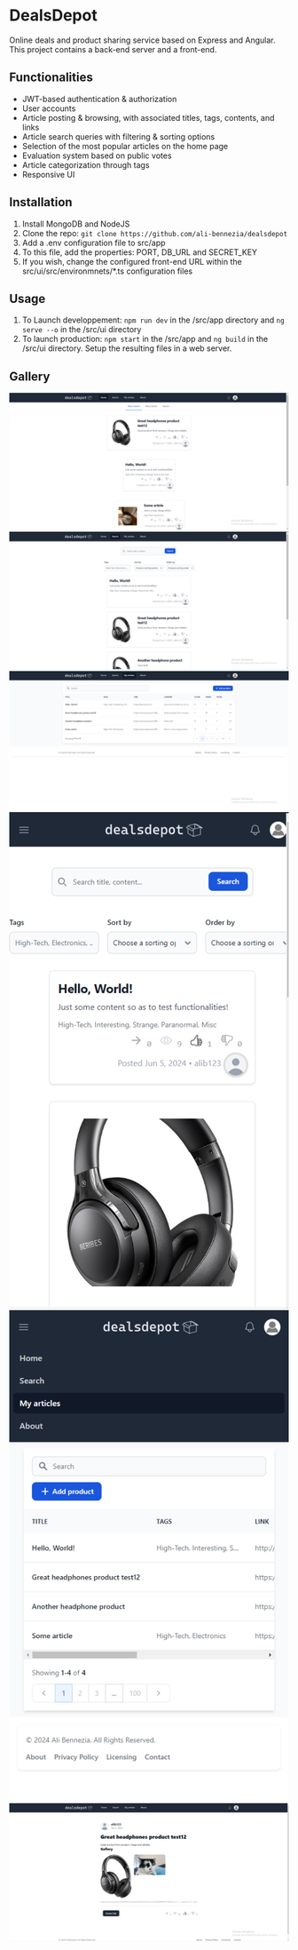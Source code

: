 # DealsDepot

Online deals and product sharing service based on Express and Angular.
This project contains a back-end server and a front-end.

## Functionalities

- JWT-based authentication & authorization
- User accounts
- Article posting & browsing, with associated titles, tags, contents, and links
- Article search queries with filtering & sorting options
- Selection of the most popular articles on the home page
- Evaluation system based on public votes
- Article categorization through tags
- Responsive UI

## Installation

1. Install MongoDB and NodeJS
2. Clone the repo: `git clone https://github.com/ali-bennezia/dealsdepot`
3. Add a .env configuration file to src/app
4. To this file, add the properties: PORT, DB_URL and SECRET_KEY
5. If you wish, change the configured front-end URL within the src/ui/src/environmnets/\*.ts configuration files

## Usage

1. To Launch developpement: `npm run dev` in the /src/app directory and `ng serve --o` in the /src/ui directory
2. To launch production: `npm start` in the /src/app and `ng build` in the /src/ui directory. Setup the resulting files in a web server.

## Gallery

![Cap1](/docs/cap1.png)
![Cap2](/docs/cap2.png)
![Cap3](/docs/cap3.png)
![Cap4](/docs/cap4.png)
![Cap5](/docs/cap5.png)
![Cap6](/docs/cap6.png)
